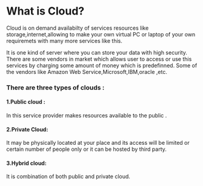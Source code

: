 # **What is Cloud?**
Cloud is on demand availabilty of services resources like storage,internet,allowing to make your own virtual PC or laptop of your 
own requiremets with many more services like this. 

It is one kind of server where you can store your data with high security.
There are some vendors in market which allows user to access or use this services by charging some amount of money which is predefinned.
Some of the vendors like Amazon Web Service,Microsoft,IBM,oracle ,etc.

### **There are three types of clouds** :

#### 1.**Public cloud** :
In this service provider makes resources available to the public .

#### 2.**Private Cloud**:

It may be physically located at your place and its access will be limited or certain number of people only or it can be hosted by third party.

#### 3.**Hybrid cloud**:

It is combination of both public and private cloud.                

